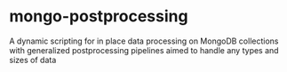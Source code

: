 # mongo-postprocessing
A dynamic scripting for in place data processing on MongoDB collections with generalized postprocessing pipelines aimed to handle any types and sizes of data
